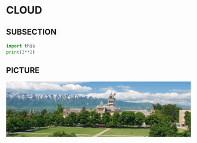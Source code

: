 # CLOUD

## SUBSECTION
```python
import this
print(2**2)
```

## PICTURE
![usu](https://github.com/mattwhite180/mattwhite180/blob/master/usu.png)